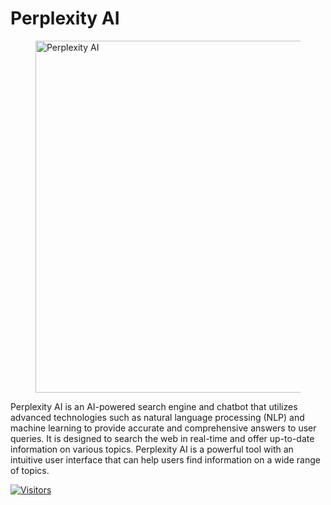 # Perplexity AI

<figure><img src="https://miro.medium.com/v2/resize:fit:1400/1*Xv5A5Ma9qfMMzXNua75YPw.png" alt="Perplexity AI" width="563"><figcaption></figcaption></figure>

Perplexity AI is an AI-powered search engine and chatbot that utilizes advanced technologies such as natural language processing (NLP) and machine learning to provide accurate and comprehensive answers to user queries. It is designed to search the web in real-time and offer up-to-date information on various topics. Perplexity AI is a powerful tool with an intuitive user interface that can help users find information on a wide range of topics.

[![Visitors](https://api.visitorbadge.io/api/visitors?path=https%3A%2F%2Fgithub.com%2Fdrshahizan\&labelColor=%23697689\&countColor=%23555555\&style=plastic)](https://visitorbadge.io/status?path=https%3A%2F%2Fgithub.com%2Fdrshahizan)
